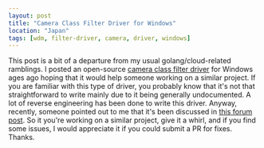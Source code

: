 ```yaml
---
layout: post
title: "Camera Class Filter Driver for Windows"
location: "Japan"
tags: [wdm, filter-driver, camera, driver, windows]
---
```


This post is a bit of a departure from my usual golang/cloud-related ramblings. I posted an open-source [camera class filter driver](https://github.com/flowerinthenight/windows-camera-class-filter-driver) for Windows ages ago hoping that it would help someone working on a similar project. If you are familiar with this type of driver, you probably know that it's not that straightforward to write mainly due to it being generally undocumented. A lot of reverse engineering has been done to write this driver. Anyway, recently, someone pointed out to me that it's been discussed in [this forum post](https://www.osronline.com/showthread.cfm?link=288736). So it you're working on a similar project, give it a whirl, and if you find some issues, I would appreciate it if you could submit a PR for fixes. Thanks.
